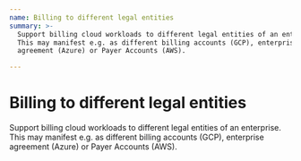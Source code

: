 ```yaml
---
name: Billing to different legal entities
summary: >-
  Support billing cloud workloads to different legal entities of an enterprise.
  This may manifest e.g. as different billing accounts (GCP), enterprise
  agreement (Azure) or Payer Accounts (AWS).

---
```


# Billing to different legal entities

Support billing cloud workloads to different legal entities of an enterprise. This may manifest e.g. as different billing accounts (GCP), enterprise agreement (Azure) or Payer Accounts (AWS).

